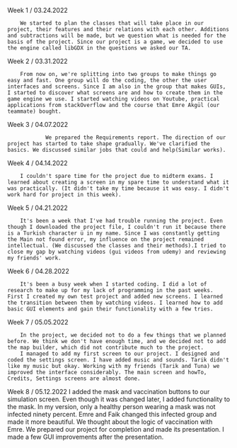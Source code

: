 Week 1 / 03.24.2022

        We started to plan the classes that will take place in our project, their features and their relations with each other. Additions and subtractions will be made, but we question what is needed for the basis of the project. Since our project is a game, we decided to use the engine called libGDX in the questions we asked our TA.  

Week 2 / 03.31.2022
        
        From now on, we're splitting into two groups to make things go easy and fast. One group will do the coding, the other the user interfaces and screens. Since I am also in the group that makes GUIs, I started to discover what screens are and how to create them in the game engine we use. I started watching videos on Youtube, practical applications from stackOverflow and the course that Emre Akgül (our teammate) bought.    

Week 3 / 04.07.2022

                We prepared the Requirements report. The direction of our project has started to take shape gradually. We've clarified the basics. We discussed similar jobs that could and help(Similar works).

Week 4 / 04.14.2022

        I couldn't spare time for the project due to midterm exams. I learned about creating a screen in my spare time to understand what it was practically. (It didn't take my time because it was easy. I didn't work hard for project in this week).

Week 5 / 04.21.2022

        It's been a week that I've had trouble running the project. Even though I downloaded the project file, I couldn't run it because there is a Turkish character ü in my name. Since I was constantly getting the Main not found error, my influence on the project remained intellectual. (We discussed the classes and their methods).I tried to close my gap by watching videos (gui videos from udemy) and reviewing my friends' work.

Week 6 / 04.28.2022

        It's been a busy week when I started coding. I did a lot of research to make up for my lack of programming in the past weeks. First I created my own test project and added new screens. I learned the transition between them by watching videos. I learned how to add basic GUI elements and gain their functionality with a few tries.

Week 7 / 05.05.2022

        In the project, we decided not to do a few things that we planned before. We think we don't have enough time, and we decided not to add the map builder, which did not contribute much to the project.
        I managed to add my first screen to our project. I designed and coded the settings screen. I have added music and sounds. Tarik didn't like my music but okay. Working with my friends (Tarik and Tuna) we improved the interface considerably. The main screen and howTo, Credits, Settings screens are almost done.


Week 8 / 05.12.2022
               I added the mask and vaccination buttons to our simulation screen. Even though it was changed later, I added functionality to the mask. In my version, only a healthy person wearing a mask was not infected ninety percent. Emre and Faik changed this infected group and made it more beautiful. We thought about the logic of vaccination with Emre. We prepared our project for completion and made its presentation. I made a few GUI improvements after the presentation.